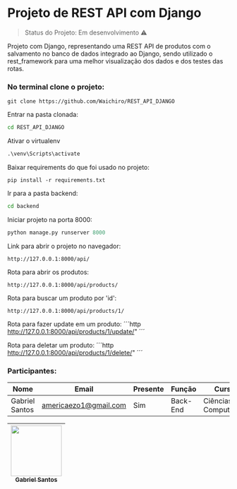 # Projeto de REST API com Django

> Status do Projeto: Em desenvolvimento :warning:

Projeto com Django, representando uma REST API de produtos com o salvamento no banco de dados integrado ao Django, sendo utilizado o rest_framework para uma melhor visualização dos dados e dos testes das rotas.

### No terminal clone o projeto:
```git
git clone https://github.com/Waichiro/REST_API_DJANGO
```    

Entrar na pasta clonada:
```cmd
cd REST_API_DJANGO
```

Ativar o virtualenv
```cmd
.\venv\Scripts\activate
```

Baixar requirements do que foi usado no projeto:
```pip
pip install -r requirements.txt
```

Ir para a pasta backend:
```cmd
cd backend
```

Iniciar projeto na porta 8000:
```python
python manage.py runserver 8000
```

Link para abrir o projeto no navegador:
```http
http://127.0.0.1:8000/api/
```

Rota para abrir os produtos:
```http
http://127.0.0.1:8000/api/products/
```

Rota para buscar um produto por 'id':
```http
http://127.0.0.1:8000/api/products/1/
```

Rota para fazer update em um produto:
´´´http
http://127.0.0.1:8000/api/products/1/update/"
´´´

Rota para deletar um produto:
´´´http
http://127.0.0.1:8000/api/products/1/delete/"
´´´


### Participantes: 
|Nome|Email|Presente|Função|Curso|
| -------- | -------- | -------- |-------- | -------- |
|Gabriel Santos|americaezo1@gmail.com|Sim|Back-End|Ciências da Computação|


[<img src="https://github.com/Waichiro.png" width=115 > <br> <sub> Gabriel Santos </sub>](https://github.com/Waichiro) |
| :---: |  